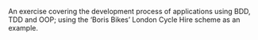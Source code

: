 An exercise covering the development process of applications using BDD, TDD and OOP; using the ‘Boris Bikes’ London Cycle Hire scheme as an example.
